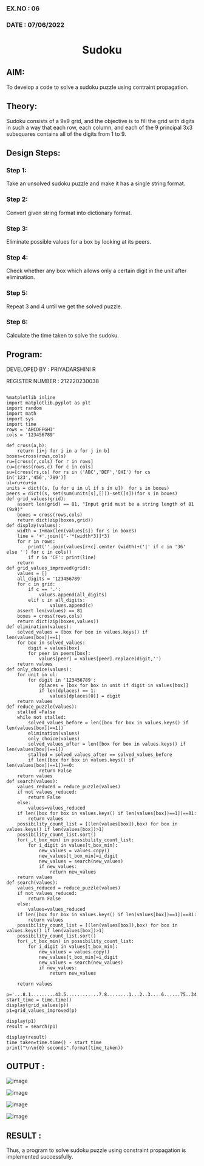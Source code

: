 ### EX.NO : 06

### DATE : 07/06/2022

# <p align="center"> Sudoku </p> 

## AIM: 

To develop a code to solve a sudoku puzzle using contraint propagation.


## Theory:

Sudoku consists of a 9x9 grid, and the objective is to fill the grid with digits in such a way that each row, each column, and each of the 9 principal 3x3 subsquares contains all of the digits from 1 to 9.

## Design Steps:

### Step 1:
Take an unsolved sudoku puzzle and make it has a single string format.

### Step 2:
Convert given string format into dictionary format.

### Step 3:
Eliminate possible values for a box by looking at its peers.

### Step 4:
Check whether any box which allows only a certain digit in the unit after elimination.

### Step 5:
Repeat 3 and 4 until we get the solved puzzle.

### Step 6:
Calculate the time taken to solve the sudoku.

## Program:

DEVELOPED BY : PRIYADARSHINI R

REGISTER NUMBER : 212220230038

```python3

%matplotlib inline
import matplotlib.pyplot as plt
import random
import math
import sys
import time
rows = 'ABCDEFGHI'
cols = '123456789'

def cross(a,b):
    return [i+j for i in a for j in b]
boxes=cross(rows,cols)
ru=[cross(r,cols) for r in rows]
cu=[cross(rows,c) for c in cols]
su=[cross(rs,cs) for rs in ('ABC','DEF','GHI') for cs in('123','456','789')]
ul=ru+cu+su
units = dict((s, [u for u in ul if s in u])  for s in boxes)
peers = dict((s, set(sum(units[s],[]))-set([s]))for s in boxes)
def grid_values(grid):
    assert len(grid) == 81, "Input grid must be a string length of 81 (9x9)"
    boxes = cross(rows,cols)
    return dict(zip(boxes,grid))
def display(values):
    width = 1+max(len(values[s]) for s in boxes)
    line = '+'.join(['-'*(width*3)]*3)
    for r in rows:
        print(''.join(values[r+c].center (width)+('|' if c in '36' else '') for c in cols))
        if r in 'CF': print(line)
    return
def grid_values_improved(grid):
    values = []
    all_digits = '123456789'
    for c in grid:
        if c == '.':
            values.append(all_digits)
        elif c in all_digits:
                values.append(c)
    assert len(values) == 81
    boxes = cross(rows,cols)
    return dict(zip(boxes,values))    
def elimination(values):
    solved_values = [box for box in values.keys() if len(values[box])==1]
    for box in solved_values:
        digit = values[box]
        for peer in peers[box]:
            values[peer] = values[peer].replace(digit,'')
    return values
def only_choice(values):
    for unit in ul:
        for digit in '123456789':
            dplaces = [box for box in unit if digit in values[box]]
            if len(dplaces) == 1:
                values[dplaces[0]] = digit
    return values    
def reduce_puzzle(values):
    stalled =False
    while not stalled:
        solved_values_before = len([box for box in values.keys() if len(values[box])==1])
        elimination(values)
        only_choice(values)
        solved_values_after = len([box for box in values.keys() if len(values[box])==1])
        stalled = solved_values_after == solved_values_before
        if len([box for box in values.keys() if len(values[box])==1])==0:
            return False
    return values    
def search(values):
    values_reduced = reduce_puzzle(values)
    if not values_reduced:
        return False
    else:
        values=values_reduced
    if len([box for box in values.keys() if len(values[box])==1])==81:
        return values   
    possibility_count_list = [(len(values[box]),box) for box in values.keys() if len(values[box])>1]    
    possibility_count_list.sort()
    for(_,t_box_min) in possibility_count_list:
        for i_digit in values[t_box_min]:
            new_values = values.copy()
            new_values[t_box_min]=i_digit
            new_values = search(new_values)
            if new_values:
                return new_values           
    return values
def search(values):
    values_reduced = reduce_puzzle(values)
    if not values_reduced:
        return False
    else:
        values=values_reduced
    if len([box for box in values.keys() if len(values[box])==1])==81:
        return values  
    possibility_count_list = [(len(values[box]),box) for box in values.keys() if len(values[box])>1]
    possibility_count_list.sort()
    for(_,t_box_min) in possibility_count_list:
        for i_digit in values[t_box_min]:
            new_values = values.copy()
            new_values[t_box_min]=i_digit
            new_values = search(new_values)
            if new_values:
                return new_values
            
    return values
    
p='...8.1.........43.5............7.8........1...2..3....6......75..34........2..6..'
start_time = time.time()
display(grid_values(p))
p1=grid_values_improved(p)

display(p1)
result = search(p1)

display(result)
time_taken=time.time() - start_time
print("\n\n{0} seconds".format(time_taken))

```


## OUTPUT : 

![image](https://user-images.githubusercontent.com/81132849/172986223-08274c5a-9a1b-4028-ab8e-c8bca87330b3.png)


![image](https://user-images.githubusercontent.com/81132849/172986252-0664d59c-f7dd-491e-bce3-85790ff1a410.png)


![image](https://user-images.githubusercontent.com/81132849/172986279-590242f1-0a58-4726-81f4-943824838d34.png)


![image](https://user-images.githubusercontent.com/81132849/172986303-27bc9ff4-c0b1-4a8c-a7bd-cee475f51a29.png)



## RESULT : 

Thus, a program to solve sudoku puzzle using constraint propagation is implemented successfully.
